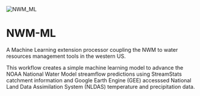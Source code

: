 ![NWM_ML](./Images/NWM_ML_Hydrological_Cycle.png)

# NWM-ML
A Machine Learning extension processor coupling the NWM to water resources management tools in the western US.


This workflow creates a simple machine learning model to advance the NOAA National Water Model streamflow predictions using StreamStats catchment information and Google Earth Engine (GEE) accesssed National Land Data Assimilation System (NLDAS) temperature and precipitation data.


